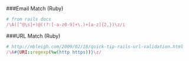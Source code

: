 ###Email Match (Ruby)

```ruby
# from rails docs
/\A([^@\s]+)@((?:[-a-z0-9]+\.)+[a-z]{2,})\z/i
```

###URL Match (Ruby)

```ruby
# http://mbleigh.com/2009/02/18/quick-tip-rails-url-validation.html
/\A#{URI::regexp(%w(http https))}\z/
```
